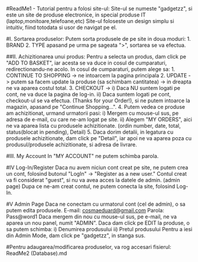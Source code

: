 #ReadMe1 - Tutorial pentru a folosi site-ul:
Site-ul se numeste "gadgetzz", si este un site de produse electronice, in special produse IT (laptop,monitoare,telefoane,etc)
Site-ul foloseste un design simplu si intuitiv, fiind totodata si usor de navigat pe el.


#I. Sortarea produselor:
	Putem sorta produsele de pe site in doua moduri:
	1. BRAND
	2. TYPE
	apasand pe urma pe sageata ">", sortarea se va efectua.



##II. Achizitionarea unui produs:
Pentru a selecta un produs, dam click pe "ADD TO BASKET", iar acesta se va duce in cosul de cumparaturi, redirectionandu-ne acolo.
In cosul de cumparaturi, putem alege sa:
	1. CONTINUE TO SHOPPING -> ne intoarcem la pagina principala
	2. UPDATE -> putem sa facem update la produse (sa schimbam cantitatea) -> in dreapta ne va aparea costul total.
	3. CHECKOUT ->  i) Daca NU suntem logati pe cont, ne va duce la pagina de log-in.
				   ii) Daca suntem logati pe cont, checkout-ul se va efectua. (Thanks for your Order!), si ne putem intoarce la magazin, apasand pe "Continue Shopping...".
	4. Putem vedea ce produse am achizitionat, urmand urmatorii pasi:
				   i) Mergem cu mouse-ul sus, pe adresa de e-mail, cu care ne-am logat pe site.
				  ii) Alegem "MY ORDERS", aici ne va aparea lista cu produsele achizitionate. (ordin number, date, total, status(blocat in pending), Detail)
	5. Daca dorim detalii, in legatura cu produsele achizitionate, dam click pe "Detail", iar apoi ne va aparea poza cu produsul/produsele achizitionate, si adresa de livrare.


#III. My Account
	In "MY ACCOUNT" ne putem schimba parola.



#IV Log-In/Register
	Daca nu avem niciun cont creat pe site, ne putem crea un cont, folosind butonul "LogIn" -> "Register as a new user."
	Contul creat va fi considerat "guest", si nu va avea acces la datele de admin. (admin page)
	Dupa ce ne-am creat contul, ne putem conecta la site, folosind Log-In.



#V Admin Page
Daca ne conectam cu urmatorul cont (cel de admin), o sa putem edita produsele.
	E-mail: cosmaeduard@gmail.com
	Parola: Pass@word1
Daca mergem din nou cu mouse-ul sus, pe e-mail, ne va aparea un nou panel, numit "ADMIN".
Daca dam click pe EDIT la produse, o sa putem schimba:
	i) Denumirea produsului
   ii) Pretul produsului
Pentru a iesi din Admin Mode, dam click pe "gadgetzz", in stanga sus.


#Pentru adaugarea/modificarea produselor, va rog accesari fisierul: ReadMe2 (Database).md